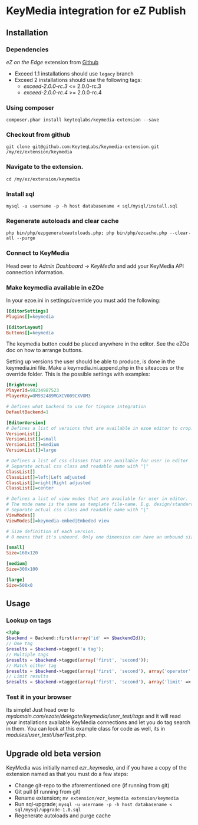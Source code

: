 # KeyMedia integration for eZ Publish

## Installation

### Dependencies
_eZ on the Edge_ extension from [Github](https://github.com/KeyteqLabs/ezote)

* Exceed 1.1 installations should use `legacy` branch
* Exceed 2 installations should use the following tags:
  * _exceed-2.0.0-rc.3_ <= 2.0.0-rc.3
  * _exceed-2.0.0-rc.4_ >= 2.0.0-rc.4


### Using composer

	composer.phar install keyteqlabs/keymedia-extension --save

### Checkout from github

	git clone git@github.com:KeyteqLabs/keymedia-extension.git /my/ez/extension/keymedia

### Navigate to the extension.

	cd /my/ez/extension/keymedia

### Install sql

	mysql -u username -p -h host databasename < sql/mysql/install.sql

### Regenerate autoloads and clear cache

	php bin/php/ezpgenerateautoloads.php; php bin/php/ezcache.php --clear-all --purge
	
### Connect to KeyMedia

Head over to _Admin Dashboard_ -> _KeyMedia_ and add your KeyMedia API connection information.

### Make keymedia available in eZOe

In your ezoe.ini in settings/override you must add the following:

```ini
[EditorSettings]
Plugins[]=keymedia

[EditorLayout]
Buttons[]=keymedia
```

The keymedia button could be placed anywhere in the editor. See the eZOe doc on how to arrange buttons.

Setting up versions the user should be able to produce, is done in the keymedia.ini file. Make a keymedia.ini.append.php in the siteacces or the override folder.
This is the possible settings with examples:

```ini
[Brightcove]
PlayerId=98234987523
PlayerKey=OM932489MGXCV009CXVOM3

# Defines what backend to use for tinymce integration
DefaultBackend=1

[EditorVersion]
# Defines a list of versions that are available in ezoe editor to crop. Must at least have one version
VersionList[]
VersionList[]=small
VersionList[]=medium
VersionList[]=large

# Defines a list of css classes that are available for user in editor
# Separate actual css class and readable name with "|"
ClassList[]
ClassList[]=left|Left adjusted
ClassList[]=right|Right adjusted
ClassList[]=center

# Defines a list of view modes that are available for user in editor.
# The mode name is the same as template file-name. E.g. design/standard/templates/content/datatype/view/ezxmltags/keymedia-embed.tpl
# Separate actual css class and readable name with "|"
ViewModes[]
ViewModes[]=keymedia-embed|Embeded view

# Size definition of each version.
# 0 means that it's unbound. Only one dimension can have an unbound size (means 0x0 is not allowed)

[small]
Size=160x120

[medium]
Size=300x100

[large]
Size=500x0
```

## Usage

### Lookup on tags
```php
<?php
$backend = Backend::first(array('id' => $backendId));
// One tag
$results = $backend->tagged('a tag');
// Multiple tags
$results = $backend->tagged(array('first', 'second'));
// Match either tag
$results = $backend->tagged(array('first', 'second'), array('operator' => 'or'));
// Limit results
$results = $backend->tagged(array('first', 'second'), array('limit' => 1));
```

### Test it in your browser

Its simple! Just head over to _mydomain.com/ezote/delegate/keymedia/user_test/tags_ and it will read your installations available KeyMedia connections
and let you do tag search in them.
You can look at this example class for code as well, its in _modules/user_test/UserTest.php_.

## Upgrade old beta version

KeyMedia was initially named *ezr_keymedia*, and if you have a copy of the extension named as that you must do a few steps:

* Change git-repo to the aforementioned one (if running from git)
* Git pull (if running from git)
* Rename extension; `mv extension/ezr_keymedia extension/keymedia`
* Run sql-upgrade; `mysql -u username -p -h host databasename < sql/mysql/upgrade-1.0.sql`
* Regenerate autoloads and purge cache
